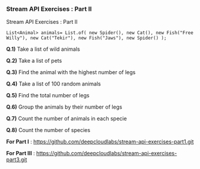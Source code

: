 ### Stream API Exercises : Part II
Stream API Exercises : Part II

`List<Animal> animals= List.of(
        new Spider(),
        new Cat(),
        new Fish("Free Willy"),
        new Cat("Tekir"),
        new Fish("Jaws"),
        new Spider()
);`

**Q.1)** Take a list of wild animals

**Q.2)** Take a list of pets

**Q.3)** Find the animal with the highest number of legs

**Q.4)** Take a list of 100 random animals

**Q.5)** Find the total number of legs

**Q.6)** Group the animals by their number of legs

**Q.7)** Count the number of animals in each specie

**Q.8)** Count the number of species

**For Part I** : https://github.com/deepcloudlabs/stream-api-exercises-part1.git

**For Part III** : https://github.com/deepcloudlabs/stream-api-exercises-part3.git
